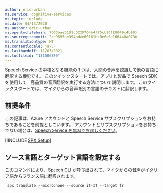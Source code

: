 ```yaml
---
author: eric-urban
ms.service: cognitive-services
ms.topic: include
ms.date: 04/13/2020
ms.author: eric-urban
ms.openlocfilehash: 7600bae5191c5230764b4f75cb93f20049c4b963
ms.sourcegitcommit: 2cc9695ae394adae60161bc0e6e0e166440a0730
ms.translationtype: HT
ms.contentlocale: ja-JP
ms.lasthandoff: 11/03/2021
ms.locfileid: "131506870"
---
```

Speech Service の中核となる機能の 1 つは、人間の音声を認識して他の言語に翻訳する機能です。 このクイックスタートでは、アプリと製品で Speech SDK を使用して、高品質の音声翻訳を実行する方法について説明します。 このクイックスタートでは、マイクからの音声を別の言語のテキストに翻訳します。

## <a name="prerequisites"></a>前提条件

この記事は、Azure アカウントと Speech Service サブスクリプションをお持ちであることを前提としています。 アカウントとサブスクリプションをお持ちでない場合は、[Speech Service を無料でお試しください](../../../overview.md#try-the-speech-service-for-free)。

[!INCLUDE [SPX Setup](../../spx-setup.md)]

## <a name="set-source-and-target-language"></a>ソース言語とターゲット言語を設定する

このコマンドにより、Speech CLI が呼び出されて、マイクからの音声がイタリア語からフランス語に翻訳されます。

```shell
 spx translate --microphone --source it-IT --target fr
```
